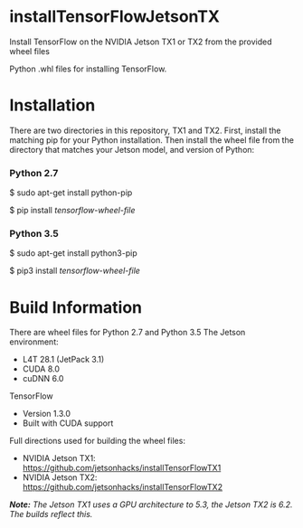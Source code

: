 # installTensorFlowJetsonTX
Install TensorFlow on the NVIDIA Jetson TX1 or TX2 from the provided wheel files

Python .whl files for installing TensorFlow. 

# Installation
There are two directories in this repository, TX1 and TX2. First, install the matching pip for your Python installation. Then install the wheel file from the directory that matches your Jetson model, and version of Python:

### Python 2.7
$ sudo apt-get install python-pip

$ pip install <em>tensorflow-wheel-file</em>

### Python 3.5
$ sudo apt-get install python3-pip

$ pip3 install <em>tensorflow-wheel-file</em>


# Build Information
There are wheel files for Python 2.7 and Python 3.5
The Jetson environment:
* L4T 28.1 (JetPack 3.1)
* CUDA 8.0
* cuDNN 6.0

TensorFlow
* Version 1.3.0 
* Built with CUDA support

Full directions used for building the wheel files:

* NVIDIA Jetson TX1: https://github.com/jetsonhacks/installTensorFlowTX1
* NVIDIA Jetson TX2: https://github.com/jetsonhacks/installTensorFlowTX2

<em><b>Note:</b> The Jetson TX1 uses a GPU architecture to 5.3, the Jetson TX2 is 6.2. The builds reflect this.</em> 
